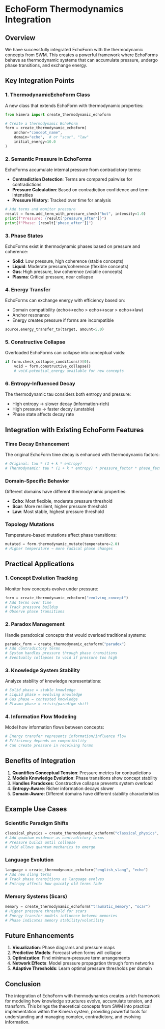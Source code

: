# EchoForm Thermodynamics Integration

## Overview

We have successfully integrated EchoForm with the thermodynamic concepts from SWM. This creates a powerful framework where EchoForms behave as thermodynamic systems that can accumulate pressure, undergo phase transitions, and exchange energy.

## Key Integration Points

### 1. **ThermodynamicEchoForm Class**

A new class that extends EchoForm with thermodynamic properties:

```python
from kimera import create_thermodynamic_echoform

# Create a thermodynamic EchoForm
form = create_thermodynamic_echoform(
    anchor="concept_name",
    domain="echo",  # or "scar", "law"
    initial_energy=10.0
)
```

### 2. **Semantic Pressure in EchoForms**

EchoForms accumulate internal pressure from contradictory terms:

- **Contradiction Detection**: Terms are compared pairwise for contradictions
- **Pressure Calculation**: Based on contradiction confidence and term intensities
- **Pressure History**: Tracked over time for analysis

```python
# Add terms and monitor pressure
result = form.add_term_with_pressure_check("hot", intensity=1.0)
print(f"Pressure: {result['pressure_after']}")
print(f"Phase: {result['phase_after']}")
```

### 3. **Phase States**

EchoForms exist in thermodynamic phases based on pressure and coherence:

- **Solid**: Low pressure, high coherence (stable concepts)
- **Liquid**: Moderate pressure/coherence (flexible concepts)
- **Gas**: High pressure, low coherence (volatile concepts)
- **Plasma**: Critical pressure, near collapse

### 4. **Energy Transfer**

EchoForms can exchange energy with efficiency based on:
- Domain compatibility (echo↔echo > echo↔scar > echo↔law)
- Anchor resonance
- Energy creates pressure if forms are incompatible

```python
source.energy_transfer_to(target, amount=5.0)
```

### 5. **Constructive Collapse**

Overloaded EchoForms can collapse into conceptual voids:

```python
if form.check_collapse_conditions()[0]:
    void = form.constructive_collapse()
    # void.potential_energy available for new concepts
```

### 6. **Entropy-Influenced Decay**

The thermodynamic tau considers both entropy and pressure:
- High entropy → slower decay (information-rich)
- High pressure → faster decay (unstable)
- Phase state affects decay rate

## Integration with Existing EchoForm Features

### Time Decay Enhancement

The original EchoForm time decay is enhanced with thermodynamic factors:

```python
# Original: tau * (1 + k * entropy)
# Thermodynamic: tau * (1 + k * entropy) * pressure_factor * phase_factor
```

### Domain-Specific Behavior

Different domains have different thermodynamic properties:
- **Echo**: Most flexible, moderate pressure threshold
- **Scar**: More resilient, higher pressure threshold
- **Law**: Most stable, highest pressure threshold

### Topology Mutations

Temperature-based mutations affect phase transitions:

```python
mutated = form.thermodynamic_mutate(temperature=2.0)
# Higher temperature → more radical phase changes
```

## Practical Applications

### 1. **Concept Evolution Tracking**

Monitor how concepts evolve under pressure:
```python
form = create_thermodynamic_echoform("evolving_concept")
# Add terms over time
# Track pressure buildup
# Observe phase transitions
```

### 2. **Paradox Management**

Handle paradoxical concepts that would overload traditional systems:
```python
paradox_form = create_thermodynamic_echoform("paradox")
# Add contradictory terms
# System handles pressure through phase transitions
# Eventually collapses to void if pressure too high
```

### 3. **Knowledge System Stability**

Analyze stability of knowledge representations:
```python
# Solid phase = stable knowledge
# Liquid phase = evolving knowledge
# Gas phase = contested knowledge
# Plasma phase = crisis/paradigm shift
```

### 4. **Information Flow Modeling**

Model how information flows between concepts:
```python
# Energy transfer represents information/influence flow
# Efficiency depends on compatibility
# Can create pressure in receiving forms
```

## Benefits of Integration

1. **Quantifies Conceptual Tension**: Pressure metrics for contradictions
2. **Models Knowledge Evolution**: Phase transitions show concept stability
3. **Handles Paradoxes**: Constructive collapse prevents system overload
4. **Entropy-Aware**: Richer information decays slower
5. **Domain-Aware**: Different domains have different stability characteristics

## Example Use Cases

### Scientific Paradigm Shifts
```python
classical_physics = create_thermodynamic_echoform("classical_physics", "law")
# Add quantum evidence as contradictory terms
# Pressure builds until collapse
# Void allows quantum mechanics to emerge
```

### Language Evolution
```python
language = create_thermodynamic_echoform("english_slang", "echo")
# Add new slang terms
# Track phase transitions as language evolves
# Entropy affects how quickly old terms fade
```

### Memory Systems (Scars)
```python
memory = create_thermodynamic_echoform("traumatic_memory", "scar")
# Higher pressure threshold for scars
# Energy transfer models influence between memories
# Phase indicates memory stability/volatility
```

## Future Enhancements

1. **Visualization**: Phase diagrams and pressure maps
2. **Predictive Models**: Forecast when forms will collapse
3. **Optimization**: Find minimum-pressure term arrangements
4. **Network Effects**: Model pressure propagation through form networks
5. **Adaptive Thresholds**: Learn optimal pressure thresholds per domain

## Conclusion

The integration of EchoForm with thermodynamics creates a rich framework for modeling how knowledge structures evolve, accumulate tension, and transform. This brings the theoretical concepts from SWM into practical implementation within the Kimera system, providing powerful tools for understanding and managing complex, contradictory, and evolving information.